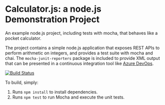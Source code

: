 Calculator.js: a node.js Demonstration Project
==============================================
An example node.js project, including tests with mocha, that behaves like
a pocket calculator.

The project contains a simple node.js application that exposes REST APIs
to perform arithmetic on integers, and provides a test suite with mocha
and chai.  The `mocha-junit-reporters` package is included to provide XML
output that can be presented in a continuous integration tool like
[Azure DevOps](https://azure.com/devops).

[![Build Status](https://dev.azure.com/aperezmstecs/az400practice/_apis/build/status/aperez-mstecs.calculator?branchName=master)](https://dev.azure.com/aperezmstecs/az400practice/_build/latest?definitionId=2&branchName=master)

To build, simply:

1. Runs `npm install` to install dependencies.
2. Runs `npm test` to run Mocha and execute the unit tests.

